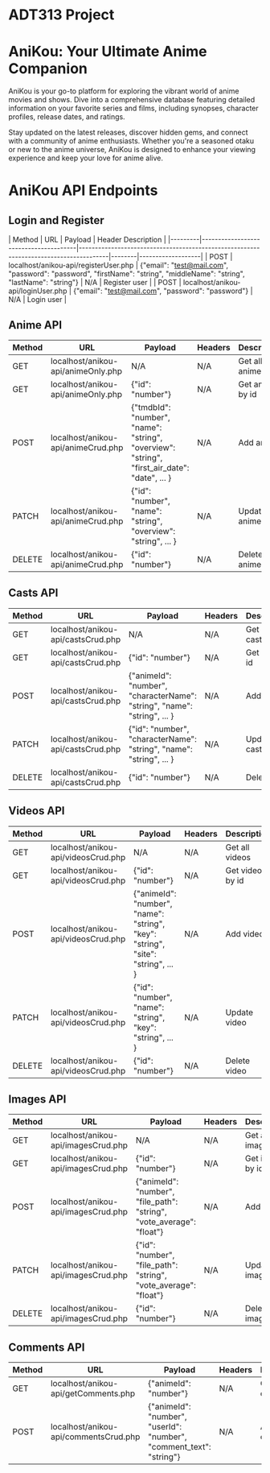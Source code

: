 # ADT313 Project

# AniKou: Your Ultimate Anime Companion

AniKou is your go-to platform for exploring the vibrant world of anime movies and shows. Dive into a comprehensive database featuring detailed information on your favorite series and films, including synopses, character profiles, release dates, and ratings.

Stay updated on the latest releases, discover hidden gems, and connect with a community of anime enthusiasts. Whether you're a seasoned otaku or new to the anime universe, AniKou is designed to enhance your viewing experience and keep your love for anime alive.

# AniKou API Endpoints

## Login and Register
| Method  | URL                                   | Payload                                                                               | Header  Description       |
|---------|---------------------------------------|---------------------------------------------------------------------------------------|--------|-------------------|
| POST    | localhost/anikou-api/registerUser.php         | {"email": "test@mail.com", "password": "password", "firstName": "string", "middleName": "string", "lastName": "string"} | N/A    | Register user     |
| POST    | localhost/anikou-api/loginUser.php            | {"email": "test@mail.com", "password": "password"}                                    | N/A    | Login user        |

## Anime API
| Method | URL                               | Payload                                                                 | Headers | Description       |
|--------|---------------------------------------|------------------------------------------------------------------------------|---------|-------------------|
| GET    | localhost/anikou-api/animeOnly.php    | N/A                                                                          | N/A     | Get all animes    |
| GET    | localhost/anikou-api/animeOnly.php    | {"id": "number"}                                                             | N/A     | Get anime by id   |
| POST   | localhost/anikou-api/animeCrud.php    | {"tmdbId": "number", "name": "string", "overview": "string", "first_air_date": "date", ... } | N/A     | Add anime         |
| PATCH  | localhost/anikou-api/animeCrud.php    | {"id": "number", "name": "string", "overview": "string", ... }               | N/A     | Update anime      |
| DELETE | localhost/anikou-api/animeCrud.php    | {"id": "number"}                                                             | N/A     | Delete anime      |

## Casts API
| Method | URL                               | Payload                                                                 | Headers | Description       |
|--------|---------------------------------------|------------------------------------------------------------------------------|---------|-------------------|
| GET    | localhost/anikou-api/castsCrud.php    | N/A                                                                          | N/A     | Get all casts     |
| GET    | localhost/anikou-api/castsCrud.php    | {"id": "number"}                                                             | N/A     | Get cast by id    |
| POST   | localhost/anikou-api/castsCrud.php    | {"animeId": "number", "characterName": "string", "name": "string", ... }     | N/A     | Add cast          |
| PATCH  | localhost/anikou-api/castsCrud.php    | {"id": "number", "characterName": "string", "name": "string", ... }          | N/A     | Update cast       |
| DELETE | localhost/anikou-api/castsCrud.php    | {"id": "number"}                                                             | N/A     | Delete cast       |

## Videos API
| Method | URL                               | Payload                                                                 | Headers | Description       |
|--------|---------------------------------------|------------------------------------------------------------------------------|---------|-------------------|
| GET    | localhost/anikou-api/videosCrud.php   | N/A                                                                          | N/A     | Get all videos    |
| GET    | localhost/anikou-api/videosCrud.php   | {"id": "number"}                                                             | N/A     | Get video by id   |
| POST   | localhost/anikou-api/videosCrud.php   | {"animeId": "number", "name": "string", "key": "string", "site": "string", ... } | N/A  | Add video         |
| PATCH  | localhost/anikou-api/videosCrud.php   | {"id": "number", "name": "string", "key": "string", ... }                    | N/A     | Update video      |
| DELETE | localhost/anikou-api/videosCrud.php   | {"id": "number"}                                                             | N/A     | Delete video      |

## Images API
| Method | URL                               | Payload                                                                 | Headers | Description       |
|--------|---------------------------------------|------------------------------------------------------------------------------|---------|-------------------|
| GET    | localhost/anikou-api/imagesCrud.php   | N/A                                                                          | N/A     | Get all images    |
| GET    | localhost/anikou-api/imagesCrud.php   | {"id": "number"}                                                             | N/A     | Get image by id   |
| POST   | localhost/anikou-api/imagesCrud.php   | {"animeId": "number", "file_path": "string", "vote_average": "float"}        | N/A     | Add image         |
| PATCH  | localhost/anikou-api/imagesCrud.php   | {"id": "number", "file_path": "string", "vote_average": "float"}             | N/A     | Update image      |
| DELETE | localhost/anikou-api/imagesCrud.php   | {"id": "number"}                                                             | N/A     | Delete image      |

## Comments API
| Method | URL                               | Payload                                                                 | Headers | Description       |
|--------|---------------------------------------|------------------------------------------------------------------------------|---------|-------------------|
| GET    | localhost/anikou-api/getComments.php  | {"animeId": "number"}                                                        | N/A     | Get comments      |
| POST   | localhost/anikou-api/commentsCrud.php | {"animeId": "number", "userId": "number", "comment_text": "string"}          | N/A     | Add comment       |

